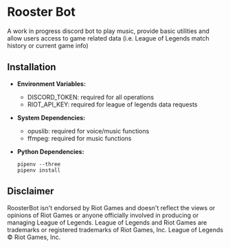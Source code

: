 # Rooster Bot

A work in progress discord bot to play music, provide basic utilities and allow users access to game related data (i.e. League of Legends match history or current game info) 

## Installation

 - **Environment Variables:**
    + DISCORD_TOKEN: required for all operations
    + RIOT_API_KEY: required for league of legends data requests



 - **System Dependencies:**
    + opuslib: required for voice/music functions
    + ffmpeg: required for music functions


 - **Python Dependencies:**
    ```
    pipenv --three
    pipenv install
    ```


## Disclaimer
RoosterBot isn't endorsed by Riot Games and doesn't reflect the views or opinions of Riot Games or anyone officially involved in producing or managing League of Legends. League of Legends and Riot Games are trademarks or registered trademarks of Riot Games, Inc. League of Legends © Riot Games, Inc.

